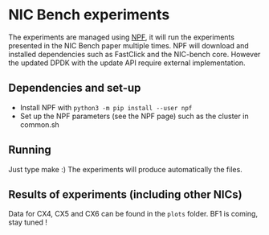 # NIC Bench experiments

The experiments are managed using [NPF](http://github.com/tbarbette/npf/), it will run the experiments presented in the NIC Bench paper multiple times. NPF will download and installed dependencies such as FastClick and the NIC-bench core. However the updated DPDK with the update API require external implementation.


## Dependencies and set-up

 * Install NPF with `python3 -m pip install --user npf`
 * Set up the NPF parameters (see the NPF page) such as the cluster in common.sh


## Running

Just type make :) The experiments will produce automatically the files.


## Results of experiments (including other NICs)

Data for CX4, CX5 and CX6 can be found in the `plots` folder. BF1 is coming, stay tuned !

